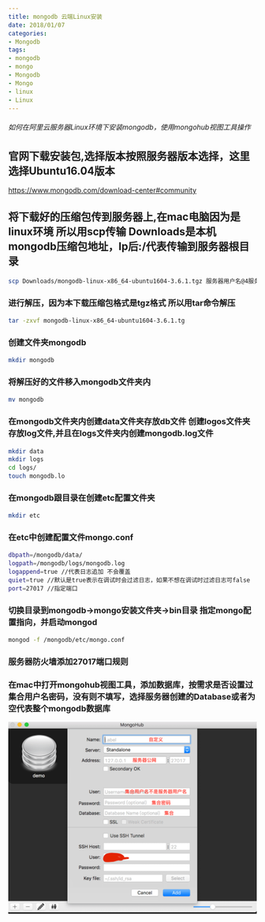 ```yaml
---
title: mongodb 云端Linux安装
date: 2018/01/07
categories:
- Mongodb
tags:
- mongodb
- mongo
- Mongodb
- Mongo
- linux
- Linux
---
```


###### 如何在阿里云服务器Linux环境下安装mongodb，使用mongohub视图工具操作

## 官网下载安装包,选择版本按照服务器版本选择，这里选择Ubuntu16.04版本
https://www.mongodb.com/download-center#community
## 将下载好的压缩包传到服务器上,在mac电脑因为是linux环境 所以用scp传输 Downloads是本机mongodb压缩包地址，Ip后:/代表传输到服务器根目录
``` bash
scp Downloads/mongodb-linux-x86_64-ubuntu1604-3.6.1.tgz 服务器用户名@4服务器IP:/
```
### 进行解压，因为本下载压缩包格式是tgz格式 所以用tar命令解压
``` bash
tar -zxvf mongodb-linux-x86_64-ubuntu1604-3.6.1.tg
```
### 创建文件夹mongodb
``` bash
mkdir mongodb
```
### 将解压好的文件移入mongodb文件夹内
``` bash
mv mongodb
```
### 在mongodb文件夹内创建data文件夹存放db文件 创建logos文件夹存放log文件,并且在logs文件夹内创建mongodb.log文件
``` bash
mkdir data
mkdir logs
cd logs/
touch mongodb.lo
```
### 在mongodb跟目录在创建etc配置文件夹
``` bash
mkdir etc
```
### 在etc中创建配置文件mongo.conf
``` bash
dbpath=/mongodb/data/
logpath=/mongodb/logs/mongodb.log
logappend=true //代表日志追加 不会覆盖
quiet=true //默认是true表示在调试时会过滤日志，如果不想在调试时过滤日志可false
port=27017 //指定端口
```
### 切换目录到mongodb->mongo安装文件夹->bin目录 指定mongo配置指向，并启动mongod
``` bash
mongod -f /mongodb/etc/mongo.conf
```
### 服务器防火墙添加27017端口规则
### 在mac中打开mongohub视图工具，添加数据库，按需求是否设置过集合用户名密码，没有则不填写，选择服务器创建的Database或者为空代表整个mongodb数据库
![](mongo-install-linux/mongohub.png)
